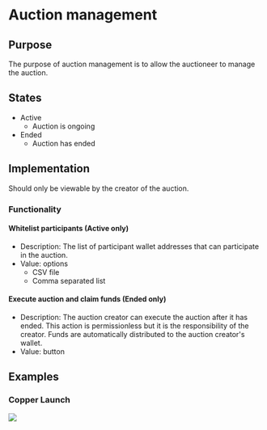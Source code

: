# Auction management

## Purpose

The purpose of auction management is to allow the auctioneer to manage the auction.

## States

- Active
  - Auction is ongoing
- Ended
  - Auction has ended

## Implementation

Should only be viewable by the creator of the auction.

### Functionality

#### Whitelist participants **(Active only)**

- Description: The list of participant wallet addresses that can participate in the auction.
- Value: options
  - CSV file
  - Comma separated list

#### Execute auction and claim funds **(Ended only)**

- Description: The auction creator can execute the auction after it has ended. This action is permissionless but it is the responsibility of the creator. Funds are automatically distributed to the auction creator's wallet.
- Value: button

## Examples

### Copper Launch

![](../../../../assets/copper/auction_management.png)
